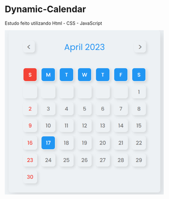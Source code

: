 # Dynamic-Calendar
Estudo feito utilizando Html - CSS - JavaScript 

<img src="/img/Captura de tela 2023-04-17 091425.png" alt="My cool logo"/>

